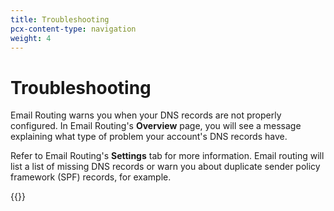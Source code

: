 ```yaml
---
title: Troubleshooting
pcx-content-type: navigation
weight: 4
---
```


# Troubleshooting

Email Routing warns you when your DNS records are not properly configured. In Email Routing's **Overview** page, you will see a message explaining what type of problem your account's DNS records have.

Refer to Email Routing's **Settings** tab for more information. Email routing will list a list of missing DNS records or warn you about duplicate sender policy framework (SPF) records, for example.

{{<directory-listing>}}